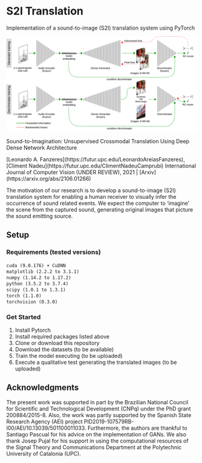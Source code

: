 # S2I Translation

Implementation of a sound-to-image (S2I) translation system using PyTorch

<img src="images/StI_translator_scheme.png" width="900px"/>

<p>Sound-to-Imagination: Unsupervised Crossmodal Translation Using Deep Dense Network Architecture</p>
[Leonardo A. Fanzeres](https://futur.upc.edu/LeonardoAreiasFanzeres), [Climent Nadeu](https://futur.upc.edu/ClimentNadeuCamprubi)
International Journal of Computer Vision (UNDER REVIEW), 2021 | [Arxiv](https://arxiv.org/abs/2106.01266)

The motivation of our research is to develop a sound-to-image (S2I) translation system for enabling a human receiver to visually infer the occurrence of sound related events. We expect the computer to ‘imagine’ the scene from the captured sound, generating original images that picture the sound emitting source.

## Setup

### Requirements (tested versions)

```
cuda (9.0.176) + CuDNN
matplotlib (2.2.2 to 3.1.1)
numpy (1.14.2 to 1.17.2)
python (3.5.2 to 3.7.4)
scipy (1.0.1 to 1.3.1)
torch (1.1.0)
torchvision (0.3.0)
```

### Get Started
1. Install Pytorch
2. Install required packages listed above
3. Clone or download this repository
4. Download the datasets (to be available)
5. Train the model executing (to be uploaded)
6. Execute a qualitative test generating the translated images (to be uploaded)

## Acknowledgments
The present work was supported in part by the Brazilian National Council for Scientific and Technological Development (CNPq) under the PhD grant 200884/2015-8. Also, the work was partly supported by the Spanish State Research Agency (AEI) project PID2019-107579RB-I00/AEI/10.13039/501100011033. Furthermore, the authors are thankful to Santiago Pascual for his advice on the implementation of GANs. We also thank Josep Pujal for his support in using the computational resources of the Signal Theory and Communications Department at the Polytechnic University of Catalonia (UPC).
